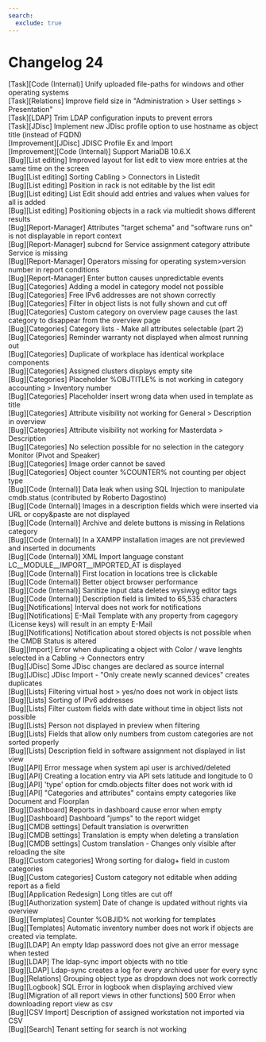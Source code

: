 ```yaml
---
search:
  exclude: true
---
```

# Changelog 24
<!-- cSpell:disable -->
<!-- markdownlint-disable MD052 -->
[Task][Code (Internal)]                                 Unify uploaded file-paths for windows and other operating systems<br>
[Task][Relations]                                       Improve field size in "Administration > User settings > Presentation"<br>
[Task][LDAP]                                            Trim LDAP configuration inputs to prevent errors<br>
[Task][JDisc]                                           Implement new JDisc profile option to use hostname as object title (instead of FQDN)<br>
[Improvement][JDisc]                                    JDISC Profile Ex and Import<br>
[Improvement][Code (Internal)]                          Support MariaDB 10.6.X<br>
[Bug][List editing]                                     Improved layout for list edit to view more entries at the same time on the screen<br>
[Bug][List editing]                                     Sorting Cabling > Connectors in Listedit<br>
[Bug][List editing]                                     Position in rack is not editable by the list edit<br>
[Bug][List editing]                                     List Edit should add entries and values when values for all is added<br>
[Bug][List editing]                                     Positioning objects in a rack via multiedit shows different results<br>
[Bug][Report-Manager]                                   Attributes "target schema" and "software runs on" is not displayable in report context<br>
[Bug][Report-Manager]                                   subcnd for Service assignment category attribute Service is missing<br>
[Bug][Report-Manager]                                   Operators missing for operating system>version number in report conditions<br>
[Bug][Report-Manager]                                   Enter button causes unpredictable events<br>
[Bug][Categories]                                       Adding a model in category model not possible<br>
[Bug][Categories]                                       Free IPv6 addresses are not shown correctly<br>
[Bug][Categories]                                       Filter in object lists is not fully shown and cut off<br>
[Bug][Categories]                                       Custom category on overview page causes the last category to disappear from the overview page<br>
[Bug][Categories]                                       Category lists - Make all attributes selectable (part 2)<br>
[Bug][Categories]                                       Reminder warranty not displayed when almost running out<br>
[Bug][Categories]                                       Duplicate of workplace has identical workplace components<br>
[Bug][Categories]                                       Assigned clusters displays empty site<br>
[Bug][Categories]                                       Placeholder %OBJTITLE% is not working in category accounting > Inventory number<br>
[Bug][Categories]                                       Placeholder insert wrong data when used in template as title<br>
[Bug][Categories]                                       Attribute visibility not working for General > Description in overview<br>
[Bug][Categories]                                       Attribute visibility not working for Masterdata > Description<br>
[Bug][Categories]                                       No selection possible for no selection in the category Monitor (Pivot and Speaker)<br>
[Bug][Categories]                                       Image order cannot be saved<br>
[Bug][Categories]                                       Object counter %COUNTER% not counting per object type<br>
[Bug][Code (Internal)]                                  Data leak when using SQL Injection to manipulate cmdb.status (contributed by Roberto Dagostino)<br>
[Bug][Code (Internal)]                                  Images in a description fields which were inserted via URL or copy&paste are not displayed<br>
[Bug][Code (Internal)]                                  Archive and delete buttons is missing in Relations category<br>
[Bug][Code (Internal)]                                  In a XAMPP installation images are not previewed and inserted in documents<br>
[Bug][Code (Internal)]                                  XML Import language constant LC__MODULE__IMPORT__IMPORTED_AT is displayed<br>
[Bug][Code (Internal)]                                  First location in locations tree is clickable<br>
[Bug][Code (Internal)]                                  Better object browser performance<br>
[Bug][Code (Internal)]                                  Sanitize input data deletes wysiwyg editor tags<br>
[Bug][Code (Internal)]                                  Description field is limited to 65,535 characters<br>
[Bug][Notifications]                                    Interval does not work for notifications<br>
[Bug][Notifications]                                    E-Mail Template with any property from cagegory (License keys) will result in an empty E-Mail<br>
[Bug][Notifications]                                    Notification about stored objects is not possible when the CMDB Status is altered<br>
[Bug][Import]                                           Error when duplicating a object with Color / wave lenghts selected in a Cabling -> Connectors entry<br>
[Bug][JDisc]                                            Some JDisc changes are declared as source internal<br>
[Bug][JDisc]                                            JDisc Import - "Only create newly scanned devices" creates duplicates<br>
[Bug][Lists]                                            Filtering virtual host > yes/no does not work in object lists<br>
[Bug][Lists]                                            Sorting of IPv6 addresses<br>
[Bug][Lists]                                            Filter custom fields with date without time in object lists not possible<br>
[Bug][Lists]                                            Person not displayed in preview when filtering<br>
[Bug][Lists]                                            Fields that allow only numbers from custom categories are not sorted properly<br>
[Bug][Lists]                                            Description field in software assignment not displayed in list view<br>
[Bug][API]                                              Error message when system api user is archived/deleted<br>
[Bug][API]                                              Creating a location entry via API sets latitude and longitude to 0<br>
[Bug][API]                                              'type' option for cmdb.objects filter does not work with id<br>
[Bug][API]                                              "Categories and attributes" contains empty categories like Document and Floorplan<br>
[Bug][Dashboard]                                        Reports in dashboard cause error when empty<br>
[Bug][Dashboard]                                        Dashboard "jumps" to the report widget<br>
[Bug][CMDB settings]                                    Default translation is overwritten<br>
[Bug][CMDB settings]                                    Translation is empty when deleting a translation<br>
[Bug][CMDB settings]                                    Custom translation - Changes only visible after reloading the site<br>
[Bug][Custom categories]                                Wrong sorting for dialog+ field in custom categories<br>
[Bug][Custom categories]                                Custom category not editable when adding report as a field<br>
[Bug][Application Redesign]                             Long titles are cut off<br>
[Bug][Authorization system]                             Date of change is updated without rights via overview<br>
[Bug][Templates]                                        Counter %OBJID% not working for templates<br>
[Bug][Templates]                                        Automatic inventory number does not work if objects are created via template.<br>
[Bug][LDAP]                                             An empty ldap password does not give an error message when tested<br>
[Bug][LDAP]                                             The ldap-sync import objects with no title<br>
[Bug][LDAP]                                             Ldap-sync creates a log for every archived user for every sync<br>
[Bug][Relations]                                        Grouping object type as dropdown does not work correctly<br>
[Bug][Logbook]                                          SQL Error in logbook when displaying archived view<br>
[Bug][Migration of all report views in other functions] 500 Error when downloading report view as csv<br>
[Bug][CSV Import]                                       Description of assigned workstation not imported via CSV<br>
[Bug][Search]                                           Tenant setting for search is not working
